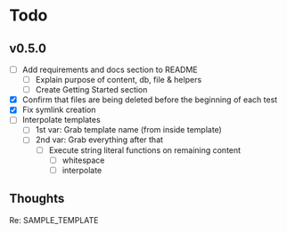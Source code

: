 # Todo

## v0.5.0

* [ ] Add requirements and docs section to README
  * [ ] Explain purpose of content, db, file & helpers
  * [ ] Create Getting Started section
* [x] Confirm that files are being deleted before the beginning of each test
* [x] Fix symlink creation
* [ ] Interpolate templates
  * [ ] 1st var: Grab template name (from inside template)
  * [ ] 2nd var: Grab everything after that
    * [ ] Execute string literal functions on remaining content
      * [ ] whitespace
      * [ ] interpolate

## Thoughts

Re: SAMPLE_TEMPLATE

```

```
